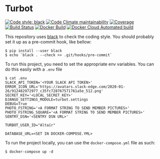 # Turbot

[![Code style: black](https://img.shields.io/badge/code%20style-black-000000.svg?style=flat-square)](https://github.com/python/black)
[![Code Climate maintainability](https://img.shields.io/codeclimate/maintainability/hugodelahousse/turbot.svg?style=flat-square)](https://codeclimate.com/github/hugodelahousse/turbot/maintainability)
[![Coverage](https://img.shields.io/coveralls/github/hugodelahousse/turbot.svg?style=flat-square)](https://coveralls.io/github/hugodelahousse/turbot?branch=master)
[![Build Status](https://img.shields.io/travis/com/hugodelahousse/turbot.svg?style=flat-square)](https://travis-ci.com/hugodelahousse/turbot)
[![Docker Build](https://img.shields.io/docker/cloud/build/hugodelahousse/turbot.svg?style=flat-square)](https://cloud.docker.com/repository/docker/hugodelahousse/turbot)
[![Docker Cloud Automated build](https://img.shields.io/docker/cloud/automated/hugodelahousse/turbot.svg?style=flat-square)](https://cloud.docker.com/repository/docker/hugodelahousse/turbot/builds)


This repository uses [black](https://github.com/python/black) to check the coding style. You should probably
set it up as a pre-commit hook, like bellow:
```
$ pip install --user black
$ echo `black . --check >> .git/hooks/pre-commit`
```

To run this project, you need to set the appropriate env variables. You can do this easily with a `.env` file
```
$ cat .env
SLACK_API_TOKEN='<YOUR SLACK API TOKEN>'
ERROR_ICON_URL='https://avatars.slack-edge.com/2020-01-26/912482972977_c35fc728767571761a5e_512.png'
SECRET_KEY='<LOCAL_SECRET_KEY>'
DJANGO_SETTINGS_MODULE=turbot.settings
DEBUG=True
PHOTO_FSTRING='<A FORMAT STRING TO SEND MEMBER PICTURES>'
PHOTO_FSTRING_SQUARE='<A FORMAT STRING TO SEND MEMBER PICTURES>'
SENTRY_DSN='<SENTRY DSN URL>'

TURBOT_USER_ID="Altaïr"

DATABASE_URL=<SET IN DOCKER-COMPOSE.YML>
```

To run the project locally, you can use the `docker-compose.yml` file as such:
```
$ docker-compose up -d
```
